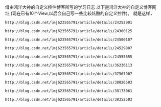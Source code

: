 借由鸿洋大神的自定义控件博客所写的学习日志
    以下是鸿洋大神的自定义博客网址,(现在已有10个View,以后会自己写一些比较炫酷的自定义控件)。
    就是这样，

    http://blog.csdn.net/lmj623565791/article/details/24252901

    http://blog.csdn.net/lmj623565791/article/details/24300125

    http://blog.csdn.net/lmj623565791/article/details/24500107

    http://blog.csdn.net/lmj623565791/article/details/24529807

    http://blog.csdn.net/lmj623565791/article/details/24555655

    http://blog.csdn.net/lmj623565791/article/details/36236113

    http://blog.csdn.net/lmj623565791/article/details/37567907

    http://blog.csdn.net/lmj623565791/article/details/38026503

    http://blog.csdn.net/lmj623565791/article/details/38173061

    http://blog.csdn.net/lmj623565791/article/details/38352503
